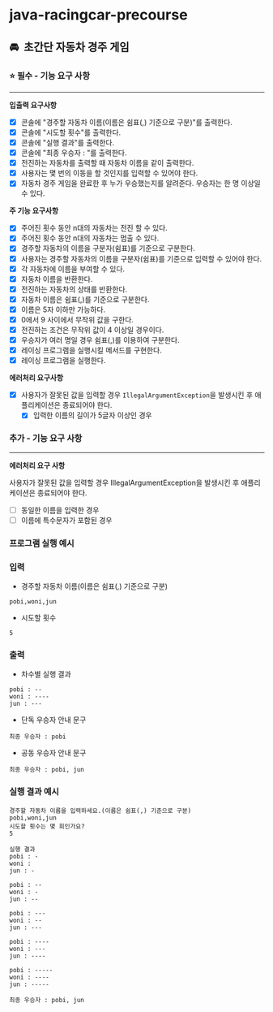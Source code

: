 # java-racingcar-precourse

## 🚘  초간단 자동차 경주 게임

### **⭐️ 필수 - 기능 요구 사항**

----
**입출력 요구사항**
- [x]  콘솔에 "경주할 자동차 이름(이름은 쉼표(,) 기준으로 구분)"를 출력한다.
- [x]  콘솔에 "시도할 횟수"를 출력한다.
- [x]  콘솔에 "실행 결과"를 출력한다.
- [x]  콘솔에 "최종 우승자 : "를 출력한다.
- [x]  전진하는 자동차를 출력할 때 자동차 이름을 같이 출력한다.
- [x]  사용자는 몇 번의 이동을 할 것인지를 입력할 수 있어야 한다.
- [x]  자동차 경주 게임을 완료한 후 누가 우승했는지를 알려준다. 우승자는 한 명 이상일 수 있다.

**주 기능 요구사항**
- [x]  주어진 횟수 동안 n대의 자동차는 전진 할 수 있다.
- [x]  주어진 횟수 동안 n대의 자동차는 멈출 수 있다.
- [x]  경주할 자동차의 이름을 구분자(쉼표)를 기준으로 구분한다.
- [x]  사용자는 경주할 자동차의 이름을 구분자(쉼표)를 기준으로 입력할 수 있어야 한다. 
- [x]  각 자동차에 이름을 부여할 수 있다.
- [x]  자동차 이름을 반환한다. 
- [x]  전진하는 자동차의 상태를 반환한다.
- [x]  자동차 이름은 쉼표(,)를 기준으로 구분한다. 
- [x]  이름은 5자 이하만 가능하다.
- [x]  0에서 9 사이에서 무작위 값을 구한다.
- [x]  전진하는 조건은 무작위 값이 4 이상일 경우이다.
- [x]  우승자가 여러 명일 경우 쉼표(,)를 이용하여 구분한다.
- [x]  레이싱 프로그램을 실행시킬 메서드를 구현한다.
- [x]  레이싱 프로그램을 실행한다.

**에러처리 요구사항**
- [x]  사용자가 잘못된 값을 입력할 경우 `IllegalArgumentException`을 발생시킨 후 애플리케이션은 종료되어야 한다.
    - [x]  입력한 이름의 길이가 5글자 이상인 경우

### **추가 - 기능 요구 사항**

-----

**에러처리 요구 사항**

사용자가 잘못된 값을 입력할 경우 IllegalArgumentException을 발생시킨 후 애플리케이션은 종료되어야 한다.
- [ ] 동일한 이름을 입력한 경우
- [ ] 이름에 특수문자가 포함된 경우
### **프로그램 실행 예시**

### **입력**

- 경주할 자동차 이름(이름은 쉼표(,) 기준으로 구분)

```
pobi,woni,jun
```

- 시도할 횟수

```
5
```

### **출력**

- 차수별 실행 결과

```
pobi : --
woni : ----
jun : ---
```

- 단독 우승자 안내 문구

```
최종 우승자 : pobi
```

- 공동 우승자 안내 문구

```
최종 우승자 : pobi, jun
```

### **실행 결과 예시**

```
경주할 자동차 이름을 입력하세요.(이름은 쉼표(,) 기준으로 구분)
pobi,woni,jun
시도할 횟수는 몇 회인가요?
5

실행 결과
pobi : -
woni :
jun : -

pobi : --
woni : -
jun : --

pobi : ---
woni : --
jun : ---

pobi : ----
woni : ---
jun : ----

pobi : -----
woni : ----
jun : -----

최종 우승자 : pobi, jun
```